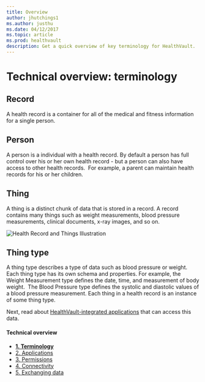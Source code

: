 ```yaml
---
title: Overview
author: jhutchings1
ms.author: justhu
ms.date: 04/12/2017
ms.topic: article
ms.prod: healthvault
description: Get a quick overview of key terminology for HealthVault. 
---
```


Technical overview: terminology
===============================

Record
------

A health record is a container for all of the medical and fitness information for a single person.

Person
------

A person is a individual with a health record. By default a person has full control over his or her own health record - but a person can also have access to other health records.  For example, a parent can maintain health records for his or her children.

Thing
-----

A thing is a distinct chunk of data that is stored in a record. A record contains many things such as weight measurements, blood pressure measurements, clinical documents, x-ray images, and so on.

<img src="https://i-msdn.sec.s-msft.com/dynimg/IC749786.png" title="Health Record and Things Illustration" alt="Health Record and Things Illustration" id="Health Record" />

Thing type
----------

A thing type describes a type of data such as blood pressure or weight. Each thing type has its own schema and properties. For example, the Weight Measurement type defines the date, time, and measurement of body weight.  The Blood Pressure type defines the systolic and diastolic values of a blood pressure measurement. Each thing in a health record is an instance of some thing type.

Next, read about <a href="technical-overview-applications.md" id="Introduction_14104_18">HealthVault-integrated applications</a> that can access this data.

<span id="singleColInThreeColLayout"></span>

#### Technical overview

-   <a href="/healthvault/introduction/technical-overview" id="RightRailLinkListSection_14104_13"><strong>1. Terminology</strong></a>
-   <a href="/healthvault/introduction/technical-overview-applications.md" id="RightRailLinkListSection_14104_19">2. Applications</a>
-   <a href="/healthvault/introduction/technical-overview-permissions" id="RightRailLinkListSection_14104_14">3. Permissions</a>
-   <a href="/healthvault/introduction/technical-overview-connectivity" id="RightRailLinkListSection_14104_15">4. Connectivity</a>
-   <a href="/healthvault/introduction/technical-overview-exchanging-data" id="RightRailLinkListSection_14104_16">5. Exchanging data</a>


